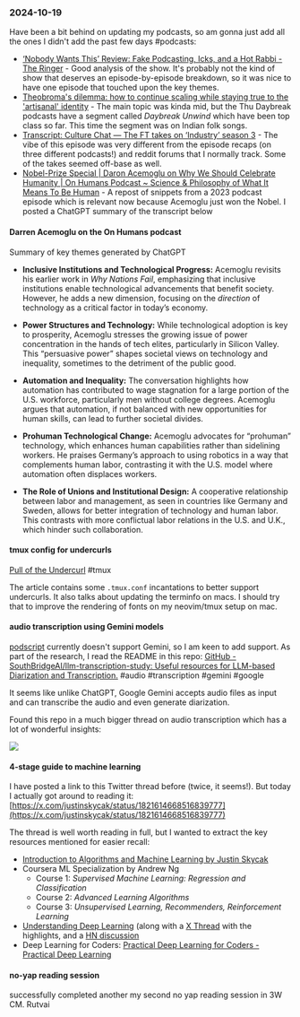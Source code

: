 ### 2024-10-19
Have been a bit behind on updating my podcasts, so am gonna just add all the ones I didn't add the past few days #podcasts:
- [‘Nobody Wants This’ Review: Fake Podcasting, Icks, and a Hot Rabbi - The Ringer](https://www.theringer.com/2024/10/15/24271298/nobody-wants-this-review-fake-podcasting-icks-hot-rabbi) - Good analysis of the show. It's probably not the kind of show that deserves an episode-by-episode breakdown, so it was nice to have one episode that touched upon the key themes.
- [Theobroma's dilemma: how to continue scaling while staying true to the 'artisanal' identity](https://www.listennotes.com/podcasts/daybreak/theobromas-dilemma-how-to-n6kfsZbpyBz/) - The main topic was kinda mid, but the Thu Daybreak podcasts have a segment called _Daybreak Unwind_ which have been top class so far. This time the segment was on Indian folk songs.
- [Transcript: Culture Chat — The FT takes on ‘Industry’ season 3](https://www.ft.com/content/d84b00d9-4707-4184-ac8e-85d3de67d536) - The vibe of this episode was very different from the episode recaps (on three different podcasts!) and reddit forums that I normally track. Some of the takes seemed off-base as well.
- [Nobel-Prize Special | Daron Acemoglu on Why We Should Celebrate Humanity | On Humans Podcast \~ Science & Philosophy of What It Means To Be Human](https://on-humans.podcastpage.io/episode/nobel-prize-special-daron-acemoglu-on-why-we-should-celebrate-humanity) - A repost of snippets from a 2023 podcast episode which is relevant now because Acemoglu just won the Nobel. I posted a ChatGPT summary of the transcript below

#### Darren Acemoglu on the On Humans podcast
Summary of key themes generated by ChatGPT

- **Inclusive Institutions and Technological Progress:** Acemoglu revisits his earlier work in _Why Nations Fail_, emphasizing that inclusive institutions enable technological advancements that benefit society. However, he adds a new dimension, focusing on the _direction_ of technology as a critical factor in today’s economy.
    
- **Power Structures and Technology:** While technological adoption is key to prosperity, Acemoglu stresses the growing issue of power concentration in the hands of tech elites, particularly in Silicon Valley. This “persuasive power” shapes societal views on technology and inequality, sometimes to the detriment of the public good.
    
- **Automation and Inequality:** The conversation highlights how automation has contributed to wage stagnation for a large portion of the U.S. workforce, particularly men without college degrees. Acemoglu argues that automation, if not balanced with new opportunities for human skills, can lead to further societal divides.
    
- **Prohuman Technological Change:** Acemoglu advocates for “prohuman” technology, which enhances human capabilities rather than sidelining workers. He praises Germany’s approach to using robotics in a way that complements human labor, contrasting it with the U.S. model where automation often displaces workers.
    
- **The Role of Unions and Institutional Design:** A cooperative relationship between labor and management, as seen in countries like Germany and Sweden, allows for better integration of technology and human labor. This contrasts with more conflictual labor relations in the U.S. and U.K., which hinder such collaboration.

#### tmux config for undercurls
[Pull of the Undercurl](https://ryantravitz.com/blog/2023-02-18-pull-of-the-undercurl/?s=09) #tmux 

The article contains some `.tmux.conf` incantations to better support undercurls. It also talks about updating the terminfo on macs. I should try that to improve the rendering of fonts on my neovim/tmux setup on mac.

#### audio transcription using Gemini models
[podscript](https://github.com/deepakjois/podscript) currently doesn't support Gemini, so I am keen to add support. As part of the research, I read the README in this repo: [GitHub - SouthBridgeAI/llm-transcription-study: Useful resources for LLM-based Diarization and Transcription.](https://github.com/SouthBridgeAI/llm-transcription-study) #audio #transcription #gemini #google

It seems like unlike ChatGPT, Google Gemini accepts audio files as input and can transcribe the audio and even generate diarization. 

Found this repo in a much bigger thread on audio transcription which has a lot of wonderful insights:

![](https://x.com/hrishioa/status/1846222504018563210)

#### 4-stage guide to machine learning
I have posted a link to this Twitter thread before (twice, it seems!). But today I actually got around to reading it: [https://x.com/justinskycak/status/1821614668516839777](https://x.com/justinskycak/status/1821614668516839777)

The thread is well worth reading in full, but I wanted to extract the key resources mentioned for easier recall:
- [Introduction to Algorithms and Machine Learning by Justin Skycak](https://www.justinmath.com/books/#introduction-to-algorithms-and-machine-learning)
- Coursera ML Specialization by Andrew Ng
	- Course 1: _Supervised Machine Learning: Regression and Classification_
	- Course 2: _Advanced Learning Algorithms_
	- Course 3: _Unsupervised Learning, Recommenders, Reinforcement Learning_
- [Understanding Deep Learning](https://udlbook.github.io/udlbook/) (along with a [X Thread](https://x.com/SimonPrinceAI/status/1686475960973963265) with the highlights, and a [HN discussion](https://news.ycombinator.com/item?id=38424939)
- Deep Learning for Coders: [Practical Deep Learning for Coders - Practical Deep Learning](https://course.fast.ai/)

#### no-yap reading session
successfully completed another my second no yap reading session in 3W CM. Rutvai